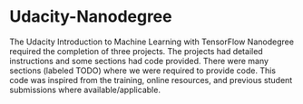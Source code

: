 # Udacity-Nanodegree
The Udacity Introduction to Machine Learning with TensorFlow Nanodegree required the completion of three projects. The projects had detailed instructions and some sections had code provided. There were many sections (labeled TODO) where we were required to provide code. This code was inspired from the training, online resources, and previous student submissions where available/applicable.
